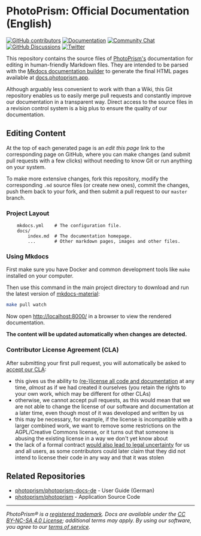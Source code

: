# PhotoPrism: Official Documentation (English) #

[![GitHub contributors](https://img.shields.io/github/contributors/photoprism/photoprism-docs.svg)](https://github.com/photoprism/photoprism-docs/graphs/contributors/)
[![Documentation](https://img.shields.io/badge/read-the%20docs-4aa087.svg)][docs]
[![Community Chat](https://img.shields.io/badge/chat-on%20gitter-4aa087.svg)][chat]
[![GitHub Discussions](https://img.shields.io/badge/ask-%20on%20github-4d6a91.svg)][ask]
[![Twitter](https://img.shields.io/badge/follow-@photoprism_app-00acee.svg)][twitter]

This repository contains the source files of [PhotoPrism's](https://photoprism.app/) documentation for editing in human-friendly Markdown files.
They are intended to be parsed with the [Mkdocs documentation builder](https://www.mkdocs.org/) to generate the final HTML pages available at [docs.photoprism.app](https://docs.photoprism.app/).

Although arguably less convenient to work with than a Wiki, this Git repository enables us to easily merge pull requests and constantly improve our documentation in a transparent way.
Direct access to the source files in a revision control system is a big plus to ensure the quality of our documentation.

## Editing Content ##

At the top of each generated page is an *edit this page* link to the corresponding page on GitHub, where you can make changes (and submit pull requests with a few clicks) without needing to know Git or run anything on your system.

To make more extensive changes, fork this repository, modify the corresponding `.md` source files (or create new ones), commit the changes, push them back to your fork, and then submit a pull request to our `master` branch.

### Project Layout ###

```text
    mkdocs.yml    # The configuration file.
    docs/
        index.md  # The documentation homepage.
        ...       # Other markdown pages, images and other files.
```

### Using Mkdocs ###

First make sure you have Docker and common development tools like `make` installed on your computer.

Then use this command in the main project directory to download and run the latest version of
[mkdocs-material](https://github.com/squidfunk/mkdocs-material):

```sh
make pull watch
```

Now open [http://localhost:8000/](http://localhost:8000/) in a browser to view the rendered documentation.

**The content will be updated automatically when changes are detected.**

### Contributor License Agreement (CLA) ###

After submitting your first pull request, you will automatically be asked to [accept our CLA](https://link.photoprism.app/cla):

- this gives us the ability to [(re-)license all code and documentation](https://en.wikipedia.org/wiki/Software_relicensing) at any time, *almost* as if we had created it ourselves (you retain the rights to your own work, which may be different for other CLAs)
- otherwise, we cannot accept pull requests, as this would mean that we are not able to change the license of our software and documentation at a later time, even though most of it was developed and written by us
- this may be necessary, for example, if the license is incompatible with a larger combined work, we want to remove some restrictions on the AGPL/Creative Commons license, or it turns out that someone is abusing the existing license in a way we don't yet know about
- the lack of a formal contract [would also lead to legal uncertainty](https://en.wikipedia.org/wiki/SCO%E2%80%93Linux_disputes) for us and all users, as some contributors could later claim that they did not intend to license their code in any way and that it was stolen

## Related Repositories ##

- [photoprism/photoprism-docs-de](https://github.com/photoprism/photoprism-docs-de) - User Guide (German)
- [photoprism/photoprism](https://github.com/photoprism/photoprism) - Application Source Code

----

*PhotoPrism® is a [registered trademark](https://photoprism.app/trademark). Docs are available under the [CC BY-NC-SA 4.0 License](https://creativecommons.org/licenses/by-nc-sa/4.0/); additional terms may apply. By using our software, you agree to our [terms of service](https://photoprism.app/terms).*

[docs]: https://docs.photoprism.app/
[chat]: https://link.photoprism.app/chat
[ask]: https://link.photoprism.app/discussions
[twitter]: https://link.photoprism.app/twitter

